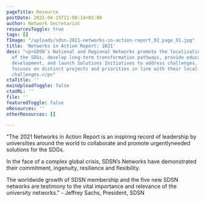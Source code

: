 ```yaml
---
pageTitle: Resource
postDate: 2022-04-15T11:00:14+02:00
author: Network Secretariat
resourcesToggle: true
tags: []
fImage: "/uploads/sdsn-2021-networks-in-action-report_02_page_01.jpg"
title: 'Networks in Action Report: 2021'
desc: "<p>SDSN’s National and Regional Networks promote the localization and implementation
  of the SDGs, develop long-term transformation pathways, provide education for sustainable
  development, and launch Solutions Initiatives to address challenges. Each network
  focuses on distinct projects and priorities in line with their local contexts and
  challenges.</p>"
ctaTitle: ''
mainUploadToggle: false
ctaURL: ''
file: ''
featuredToggle: false
oResources: ''
otherResources: []

---
```

"The 2021 Networks in Action Report is an inspiring record of leadership by universities around the world to collaborate and promote urgentlyneeded solutions for the SDGs.

In the face of a complex global crisis, SDSN’s Networks have demonstrated their commitment, ingenuity, resilience and flexibility.

The worldwide growth of SDSN membership and the five new SDSN networks are testimony to the vital importance and relevance of the university networks.” - Jeffrey Sachs, President, SDSN